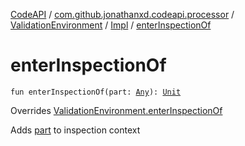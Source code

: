 [CodeAPI](../../../index.md) / [com.github.jonathanxd.codeapi.processor](../../index.md) / [ValidationEnvironment](../index.md) / [Impl](index.md) / [enterInspectionOf](.)

# enterInspectionOf

`fun enterInspectionOf(part: `[`Any`](https://kotlinlang.org/api/latest/jvm/stdlib/kotlin/-any/index.html)`): `[`Unit`](https://kotlinlang.org/api/latest/jvm/stdlib/kotlin/-unit/index.html)

Overrides [ValidationEnvironment.enterInspectionOf](../enter-inspection-of.md)

Adds [part](enter-inspection-of.md#com.github.jonathanxd.codeapi.processor.ValidationEnvironment.Impl$enterInspectionOf(kotlin.Any)/part) to inspection context

